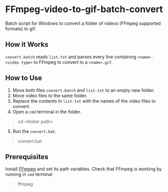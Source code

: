 # FFmpeg-video-to-gif-batch-convert
Batch script for Windows to convert a folder of videos (FFmpeg supported formats) to gif.

## How it Works
`convert.batch` reads `list.txt` and parses every line containing `<name>.<video type>` to FFmpeg to convert to a `<name>.gif`. 

## How to Use
1. Move both files `convert.batch` and `list.txt` to an empty new folder.
2. Move video files to the same folder.
3. Replace the contents in `list.txt` with the names of the video files to convert.
4. Open a `cmd` terminal in the folder.
  >cd \<folder path\>
5. Run the `convert.bat`.
  >convert.bat

## Prerequisites
Install [FFmpeg](https://ffmpeg.org/download.html "Download FFmpeg") and set its path variables. Check that FFmpeg is working by running in `cmd` terminal
  >ffmpeg
